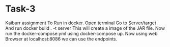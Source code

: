 # Task-3
Kaiburr assignment
To Run in docker.
Open terminal
Go to Server/target
And run docker build . -t server
This will create a image of the JAR file.
Now run the docker-compose.yml using docker-compose up.
Now using web Browser at localhost:8086 we can use the endpoints.
